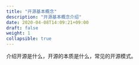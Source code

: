 ```yaml
---
title: "开源基本概念"
description: "开源基本概念介绍"
date: 2020-04-08T14:09:21+09:00
draft: false
weight: 1
collapsible: true
---
```


介绍开源是什么，开源的本质是什么，常见的开源模式。
